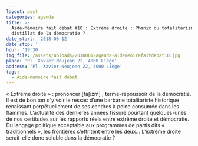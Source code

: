 ```yaml
---
layout: post
categories: agenda
title: >-
  Aide-Mémoire fait débat #10 : Extrême droite : Phœnix du totalitarisme ou
  distillat de la démocratie ?
date_start: '2018-06-12'
date_stop: ''
hour: '19:30'
img_file: /assets/uploads/20180612agenda-aidemeoirefaitdebat10.jpg
place: 'Pl. Xavier-Neujean 22, 4000 Liège'
address: 'Pl. Xavier-Neujean 22, 4000 Liège'
tags:
  - Aide-mémoire fait débat
---
```

« Extrême droite » : prononcer \[faʃizm] ; ­terme-repoussoir de la démocratie. Il est de bon ton d’y voir le ressac d’une barbarie totalitariste historique renaissant perpétuellement de ses cendres à peine consumée dans les flammes. L’actualité des dernières années fissure pourtant quelques-unes de nos certitudes sur les rapports réels entre extrême droite et démocratie. Du langage politique acceptable aux programmes de partis dits « traditionnels », les frontières s’effritent entre les deux... L’extrême droite serait-elle donc soluble dans la démocratie ?
